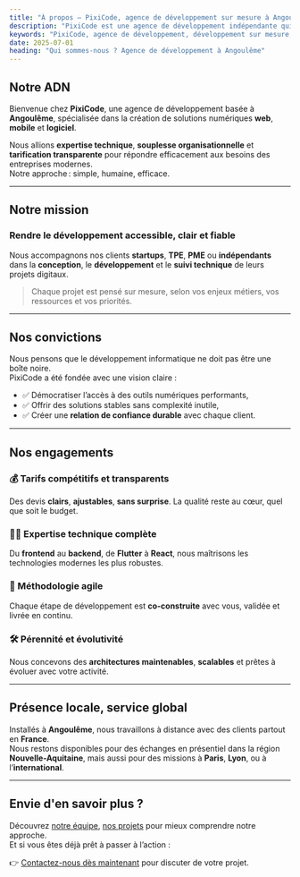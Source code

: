 ```yaml
---
title: "À propos – PixiCode, agence de développement sur mesure à Angoulême"
description: "PixiCode est une agence de développement indépendante qui propose des services sur mesure en développement web, mobile et logiciel. Nous nous engageons sur la transparence, l’expertise technique et un accompagnement client humain et agile."
keywords: "PixiCode, agence de développement, développement sur mesure, services numériques, technologies web, application mobile, freelance développeur, accompagnement technique, transformation digitale"
date: 2025-07-01
heading: "Qui sommes-nous ? Agence de développement à Angoulême"
---
```


## Notre ADN

Bienvenue chez **PixiCode**, une agence de développement basée à **Angoulême**, spécialisée dans la création de solutions numériques **web**, **mobile** et **logiciel**.

Nous allions **expertise technique**, **souplesse organisationnelle** et **tarification transparente** pour répondre efficacement aux besoins des entreprises modernes.  
Notre approche : simple, humaine, efficace.

---

## Notre mission
  
### Rendre le développement accessible, clair et fiable
  
Nous accompagnons nos clients  **startups**, **TPE**, **PME** ou **indépendants**  dans la **conception**, le **développement** et le **suivi technique** de leurs projets digitaux.

> Chaque projet est pensé sur mesure, selon vos enjeux métiers, vos ressources et vos priorités.

---

## Nos convictions

Nous pensons que le développement informatique ne doit pas être une boîte noire.  
PixiCode a été fondée avec une vision claire :

- ✅ Démocratiser l’accès à des outils numériques performants,
- ✅ Offrir des solutions stables sans complexité inutile,
- ✅ Créer une **relation de confiance durable** avec chaque client.

---

## Nos engagements

### 💰 Tarifs compétitifs et transparents  

Des devis **clairs**, **ajustables**, **sans surprise**. La qualité reste au cœur, quel que soit le budget.

### 👨‍💻 Expertise technique complète  

Du **frontend** au **backend**, de **Flutter** à **React**, nous maîtrisons les technologies modernes les plus robustes.

### 🔁 Méthodologie agile  

Chaque étape de développement est **co-construite** avec vous, validée et livrée en continu.

### 🛠️ Pérennité et évolutivité  

Nous concevons des **architectures maintenables**, **scalables** et prêtes à évoluer avec votre activité.

---

## Présence locale, service global

Installés à **Angoulême**, nous travaillons à distance avec des clients partout en **France**.  
Nous restons disponibles pour des échanges en présentiel dans la région **Nouvelle-Aquitaine**, mais aussi pour des missions à **Paris**, **Lyon**, ou à l’**international**.

---

## Envie d'en savoir plus ?

Découvrez [notre équipe](/team/), [nos projets](/portfolio) pour mieux comprendre notre approche.  
Et si vous êtes déjà prêt à passer à l’action :

👉 [Contactez-nous dès maintenant](/contact) pour discuter de votre projet.
